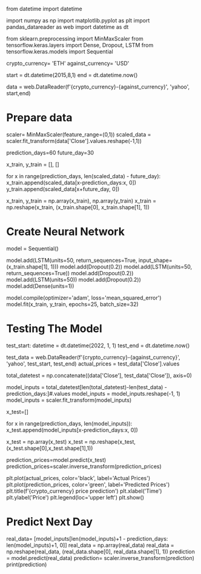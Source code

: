 from datetime import datetime

import numpy as np
import matplotlib.pyplot as plt
import pandas_datareader as web
import datetime as dt

from sklearn.preprocessing import MinMaxScaler
from tensorflow.keras.layers import Dense, Dropout, LSTM
from tensorflow.keras.models import Sequential

crypto_currency= 'ETH'
against_currency= 'USD'

start = dt.datetime(2015,8,1)
end = dt.datetime.now()

data = web.DataReader(f'{crypto_currency}-{against_currency}', 'yahoo', start,end)

# Prepare data
scaler= MinMaxScaler(feature_range=(0,1))
scaled_data = scaler.fit_transform(data['Close'].values.reshape(-1,1))

prediction_days=60
future_day=30

x_train, y_train = [], []

for x in range(prediction_days, len(scaled_data) - future_day):
    x_train.append(scaled_data[x-prediction_days:x, 0])
    y_train.append(scaled_data[x+future_day, 0])

x_train, y_train = np.array(x_train), np.array(y_train)
x_train = np.reshape(x_train, (x_train.shape[0], x_train.shape[1], 1))


# Create Neural Network
model = Sequential()

model.add(LSTM(units=50, return_sequences=True, input_shape=(x_train.shape[1], 1)))
model.add(Dropout(0.2))
model.add(LSTM(units=50, return_sequences=True))
model.add(Dropout(0.2))
model.add(LSTM(units=50))
model.add(Dropout(0.2))
model.add(Dense(units=1))


model.compile(optimizer='adam', loss='mean_squared_error')
model.fit(x_train, y_train, epochs=25, batch_size=32)

# Testing The Model
test_start: datetime = dt.datetime(2022, 1, 1)
test_end = dt.datetime.now()

test_data = web.DataReader(f'{crypto_currency}-{against_currency}', 'yahoo', test_start, test_end)
actual_prices = test_data['Close'].values

total_datetest = np.concatenate((data['Close'], test_data['Close']), axis=0)

model_inputs = total_datetest[len(total_datetest)-len(test_data) - prediction_days:]#.values
model_inputs = model_inputs.reshape(-1, 1)
model_inputs = scaler.fit_transform(model_inputs)

x_test=[]

for x in range(prediction_days, len(model_inputs)):
    x_test.append(model_inputs[x-prediction_days:x, 0])

x_test = np.array(x_test)
x_test = np.reshape(x_test,(x_test.shape[0],x_test.shape[1],1))

prediction_prices=model.predict(x_test)
prediction_prices=scaler.inverse_transform(prediction_prices)

plt.plot(actual_prices, color='black', label='Actual Prices')
plt.plot(prediction_prices, color='green', label='Predicted Prices')
plt.title(f'{crypto_currency} price prediction')
plt.xlabel('Time')
plt.ylabel('Price')
plt.legend(loc='upper left')
plt.show()

# Predict Next Day

real_data= [model_inputs[len(model_inputs)+1 - prediction_days: len(model_inputs)+1, 0]]
real_data = np.array(real_data)
real_data = np.reshape(real_data, (real_data.shape[0], real_data.shape[1], 1))
prediction = model.predict(real_data)
prediction= scaler.inverse_transform(prediction)
print(prediction)

